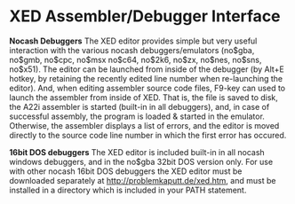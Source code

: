 # XED Assembler/Debugger Interface


**Nocash Debuggers**
The XED editor provides simple but very useful interaction with the
various nocash debuggers/emulators (no\$gba, no\$gmb, no\$cpc, no\$msx
no\$c64, no\$2k6, no\$zx, no\$nes, no\$sns, no\$x51).
The editor can be launched from inside of the debugger (by Alt+E hotkey,
by retaining the recently edited line number when re-launching the
editor).
And, when editing assembler source code files, F9-key can used to launch
the assembler from inside of XED. That is, the file is saved to disk,
the A22i assembler is started (built-in in all debuggers), and, in case
of successful assembly, the program is loaded & started in the emulator.
Otherwise, the assembler displays a list of errors, and the editor is
moved directly to the source code line number in which the first error
has occured.

**16bit DOS debuggers**
The XED editor is included built-in in all nocash windows debuggers, and
in the no\$gba 32bit DOS version only.
For use with other nocash 16bit DOS debuggers the XED editor must be
downloaded separately at <http://problemkaputt.de/xed.htm,> and must be
installed in a directory which is included in your PATH statement.



